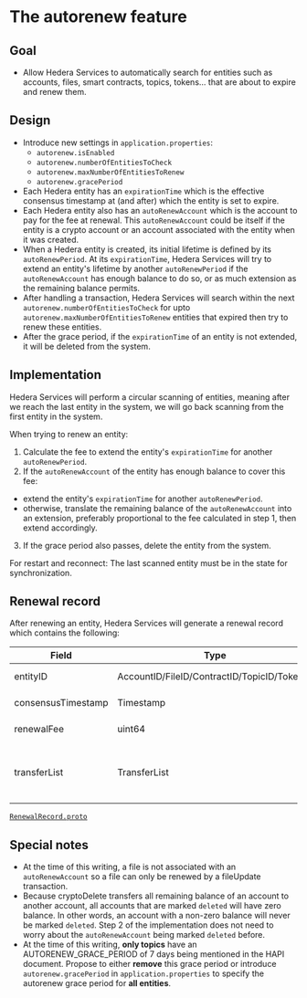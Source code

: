 # The autorenew feature

## Goal
-	Allow Hedera Services to automatically search for entities such as accounts, files, smart contracts, topics, tokens... that are about to expire and renew them.

## Design
- Introduce new settings in `application.properties`:
  * `autorenew.isEnabled`
  * `autorenew.numberOfEntitiesToCheck`
  * `autorenew.maxNumberOfEntitiesToRenew`
  * `autorenew.gracePeriod`
- Each Hedera entity has an `expirationTime` which is the effective consensus timestamp at (and after) which the entity is set to expire.
- Each Hedera entity also has an `autoRenewAccount` which is the account to pay for the fee at renewal. This `autoRenewAccount` could be itself if the entity is a crypto account or an account associated with the entity when it was created.
- When a Hedera entity is created, its initial lifetime is defined by its `autoRenewPeriod`. At its `expirationTime`, Hedera Services will try to extend an entity's lifetime by another `autoRenewPeriod` if the `autoRenewAccount` has enough balance to do so, or as much extension as the remaining balance permits.
- After handling a transaction, Hedera Services will search within the next `autorenew.numberOfEntitiesToCheck` for upto `autorenew.maxNumberOfEntitiesToRenew` entities that expired then try to renew these entities.
- After the grace period, if the `expirationTime` of an entity is not extended, it will be deleted from the system.

## Implementation
Hedera Services will perform a circular scanning of entities, meaning after we reach the last entity in the system, we will go back scanning from the first entity in the system.

When trying to renew an entity:
1. Calculate the fee to extend the entity's `expirationTime` for another `autoRenewPeriod`.
2. If the `autoRenewAccount` of the entity has enough balance to cover this fee:
  - extend the entity's `expirationTime` for another `autoRenewPeriod`.
  - otherwise, translate the remaining balance of the `autoRenewAccount` into an extension, preferably proportional to the fee calculated in step 1, then extend accordingly.
3. If the grace period also passes, delete the entity from the system.

For restart and reconnect: The last scanned entity must be in the state for synchronization.

## Renewal record
After renewing an entity, Hedera Services will generate a renewal record which contains the following:

| Field | Type | Label | Description |
|---|---|---|---|
| entityID | AccountID/FileID/ContractID/TopicID/TokenID | | Unique identifier for the entity that got renewed |
| consensusTimestamp | Timestamp | | The consensus timestamp of the renewal |
| renewalFee | uint64 | | The fee charged for the renewal of the entity
transferList | TransferList | | should be {(autoRenewAccount, -renewalFee), (defaultFeeCollectionAccount, renewalFee)} |

[`RenewalRecord.proto`](https://github.com/hashgraph/hedera-protobufs/blob/autorenew/services/RenewalRecord.proto)

## Special notes
- At the time of this writing, a file is not associated with an `autoRenewAccount` so a file can only be renewed by a fileUpdate transaction.
- Because cryptoDelete transfers all remaining balance of an account to another account, all accounts that are marked `deleted` will have zero balance. In other words, an account with a non-zero balance will never be marked `deleted`. Step 2 of the implementation does not need to worry about the `autoRenewAccount` being marked `deleted` before.
- At the time of this writing, __only topics__ have an AUTORENEW_GRACE_PERIOD of 7 days being mentioned in the HAPI document. Propose to either __remove__ this grace period or introduce `autorenew.gracePeriod` in `application.properties` to specify the autorenew grace period for __all entities__.
